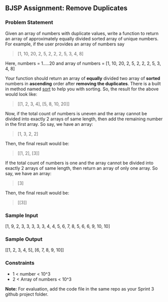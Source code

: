 ## BJSP Assignment: Remove Duplicates

### Problem Statement
Given an array of numbers with duplicate values, write a function to return an array of approximately equally divided sorted array of unique numbers. For example, if the user provides an array of numbers say
> [1, 10, 20, 2, 5, 2, 2, 2, 5, 3, 4, 8]

Here, numbers = 1.....20 and array of numbers = [1, 10, 20, 2, 5, 2, 2, 2, 5, 3, 4, 8]

Your function should return an array of **equally** divided two array of **sorted** numbers in **ascending** order after **removing the duplicates**. There is a built in method named [sort](https://www.w3schools.com/js/js_array_sort.asp) to help you with sorting. So, the result for the above would look like:
> [[1,  2, 3, 4], [5, 8, 10, 20]]

Now, if the total count of numbers is uneven and the array cannot be divided into exactly 2 arrays of same length, then add the remaining number in the first array. So say, we have an array:
> [1, 3, 2, 2]

Then, the final result would be:
> [[1, 2], [3]]

If the total count of numbers is one and the array cannot be divided into exactly 2 arrays of same length, then return an array of only one array. So say, we have an array:
> [3]

Then, the final result would be:
> [[3]]

### Sample Input
[1, 9, 2, 3, 3, 3, 3, 3, 4, 4, 5, 6, 7, 8, 5, 6, 6, 9, 10, 10]

### Sample Output
[[1, 2, 3, 4, 5], [6, 7, 8, 9, 10]]

### Constraints
- 1 < number < 10^3
- 2 < Array of numbers < 10^3


**Note:** For evaluation, add the code file in the same repo as your Sprint 3 github project folder.

